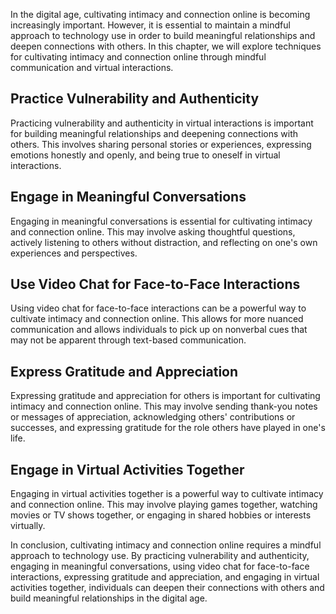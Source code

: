 
In the digital age, cultivating intimacy and connection online is becoming increasingly important. However, it is essential to maintain a mindful approach to technology use in order to build meaningful relationships and deepen connections with others. In this chapter, we will explore techniques for cultivating intimacy and connection online through mindful communication and virtual interactions.

Practice Vulnerability and Authenticity
---------------------------------------

Practicing vulnerability and authenticity in virtual interactions is important for building meaningful relationships and deepening connections with others. This involves sharing personal stories or experiences, expressing emotions honestly and openly, and being true to oneself in virtual interactions.

Engage in Meaningful Conversations
----------------------------------

Engaging in meaningful conversations is essential for cultivating intimacy and connection online. This may involve asking thoughtful questions, actively listening to others without distraction, and reflecting on one's own experiences and perspectives.

Use Video Chat for Face-to-Face Interactions
--------------------------------------------

Using video chat for face-to-face interactions can be a powerful way to cultivate intimacy and connection online. This allows for more nuanced communication and allows individuals to pick up on nonverbal cues that may not be apparent through text-based communication.

Express Gratitude and Appreciation
----------------------------------

Expressing gratitude and appreciation for others is important for cultivating intimacy and connection online. This may involve sending thank-you notes or messages of appreciation, acknowledging others' contributions or successes, and expressing gratitude for the role others have played in one's life.

Engage in Virtual Activities Together
-------------------------------------

Engaging in virtual activities together is a powerful way to cultivate intimacy and connection online. This may involve playing games together, watching movies or TV shows together, or engaging in shared hobbies or interests virtually.

In conclusion, cultivating intimacy and connection online requires a mindful approach to technology use. By practicing vulnerability and authenticity, engaging in meaningful conversations, using video chat for face-to-face interactions, expressing gratitude and appreciation, and engaging in virtual activities together, individuals can deepen their connections with others and build meaningful relationships in the digital age.

